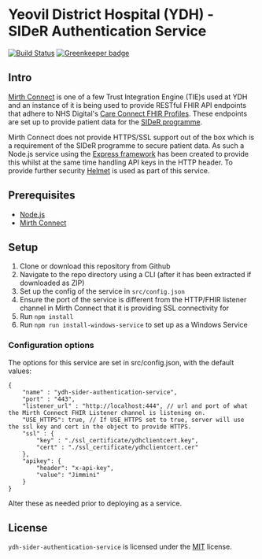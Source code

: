 Yeovil District Hospital (YDH) - SIDeR Authentication Service
==========================================
[![Build Status](https://travis-ci.org/Fdawgs/ydh-sider-authentication-service.svg?branch=master)](https://travis-ci.org/Fdawgs/ydh-sider-authentication-service) [![Greenkeeper badge](https://badges.greenkeeper.io/Fdawgs/ydh-sider-authentication-service.svg)](https://greenkeeper.io/)

## Intro
[Mirth Connect](https://github.com/nextgenhealthcare/connect) is one of a few Trust Integration Engine (TIE)s used at YDH and an instance of it is being used to provide RESTful FHIR API endpoints that adhere to NHS Digital's [Care Connect FHIR Profiles](https://nhsconnect.github.io/CareConnectAPI/). These endpoints are set up to provide patient data for the [SIDeR programme](https://www.somersetccg.nhs.uk/your-health/sharing-your-information/sider/).

Mirth Connect does not provide HTTPS/SSL support out of the box which is a requirement of the SIDeR programme to secure patient data. As such a Node.js service using the [Express framework](https://expressjs.com/) has been created to provide this whilst at the same time handling API keys in the HTTP header.
To provide further security [Helmet](https://helmetjs.github.io/) is used as part of this service.

## Prerequisites
- [Node.js](https://nodejs.org/en/)
- [Mirth Connect](https://github.com/nextgenhealthcare/connect)



## Setup
1. Clone or download this repository from Github
2. Navigate to the repo directory using a CLI (after it has been extracted if downloaded as ZIP)
3. Set up the config of the service in `src/config.json`
4. Ensure the port of the service is different from the HTTP/FHIR listener channel in Mirth Connect that it is providing SSL connectivity for
5. Run `npm install`
6. Run `npm run install-windows-service` to set up as a Windows Service

### Configuration options

The options for this service are set in src/config.json, with the default values:

```jsonc
{
	"name" : "ydh-sider-authentication-service",
	"port" : "443",
	"listener_url" : "http://localhost:444", // url and port of what the Mirth Connect FHIR Listener channel is listening on.
	"USE_HTTPS": true, // If USE_HTTPS set to true, server will use the ssl key and cert in the object to provide HTTPS.
	"ssl" : {
		"key" : "./ssl_certificate/ydhclientcert.key",
		"cert" : "./ssl_certificate/ydhclientcert.cer"
	},
	"apikey": {
		"header": "x-api-key",
		"value": "Jimmini"
	}
}
```

Alter these as needed prior to deploying as a service.

## License
`ydh-sider-authentication-service` is licensed under the [MIT](https://github.com/Fdawgs/ydh-sider-authentication-service/blob/master/LICENSE) license.
